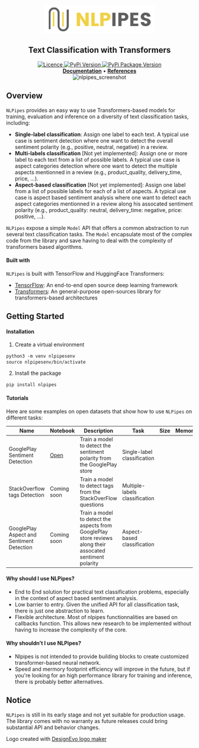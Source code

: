 <!-- PROJECT NAME -->
<div align="center">
   <img src="https://raw.githubusercontent.com/uyanik/Images/b90c13ff8e580b2ecb2468889ed5ab1d52633d2e/logo.png" alt="nlpipes_logo" title="nlpipes logo">
  <h2>Text Classification with Transformers</h2>
</div>

<div align="center">
    <a href="https://opensource.org/licenses/Apache-2.0">
       <img alt="Licence" src="https://img.shields.io/badge/License-Apache_2.0-blue.svg">
    </a>
     <a href="https://pypi.org/project/nlpipes/">
       <img alt="PyPi Version" src="https://img.shields.io/pypi/pyversions/nlpipes">
    </a> 
    <a href="https://pypi.org/project/nlpipes/">
        <img alt="PyPi Package Version" src="https://img.shields.io/pypi/v/nlpipes">
    </a>
    <!--
    <a href="https://pepy.tech/project/nlpipes/">
        <img alt="PyPi Downloads" src="https://static.pepy.tech/badge/nlpipes/month">
    </a>
    -->
</div>

<div align="center">
    <a href=""><strong>Documentation</strong></a>
    • <a href=""><strong>References</strong></a>
</div>


<div align="center">
  <img src="https://ik.imagekit.io/m0ci8dgk4/nlpipes_screenshot_w_309qBjx.png?ik-sdk-version=javascript-1.4.3&updatedAt=1678033602383" alt="nlpipes_screenshot" title="nlpipes screenshot">
</div>


## Overview
`NLPipes` provides an easy way to use Transformers-based models for training, evaluation and inference on a diversity of text classification tasks, including:

* **Single-label classification**: Assign one label to each text. A typical use case is sentiment detection where one want to detect the overall sentiment polarity (e.g., positive, neutral, negative) in a review.
* **Multi-labels classification** [Not yet implemented]: Assign one or more label to each text from a list of possible labels. A typical use case is aspect categories detection where one want to detect the multiple aspects mentionned in a review (e.g., product_quality, delivery_time, price, ...).
* **Aspect-based classification** [Not yet implemented]: Assign one label from a list of possible labels for each of a list of aspects. A typical use case is aspect based sentiment analysis where one want to detect each aspect categories mentionned in a review along his assocated sentiment polarity (e.g., product_quality: neutral, delivery_time: negative, price: positive, ...).

`NLPipes` expose a simple `Model` API that offers a common abstraction to run several text classification tasks. The `Model` encapsulate most of the complex code from the library and save having to deal with the complexity of transformers based algorithms.

#### Built with
`NLPipes` is built with TensorFlow and HuggingFace Transformers:
* [TensorFlow](https://www.tensorflow.org/): An end-to-end open source deep learning framework
* [Transformers](https://huggingface.co/transformers/): An general-purpose open-sources library for transformers-based architectures

## Getting Started

#### Installation
1. Create a virtual environment

 ```console
 python3 -m venv nlpipesenv
 source nlpipesenv/bin/activate
 ```

2. Install the package

 ```console
 pip install nlpipes
 ```

#### Tutorials

Here are some examples on open datasets that show how to use `NLPipes` on different tasks:

Name|Notebook|Description|Task|Size|Memory| 
----|-----------|-----|---------|---------|---------|
GooglePlay Sentiment Detection|[Open](https://git.irt-systemx.fr/ec3-fa16/nlpipes/-/blob/dev/notebooks/googleplay_sentiment_labeling.ipynb)|Train a model to detect the sentiment polarity from the GooglePlay store |Single-label classification|  |  
StackOverflow tags Detection|Coming soon|Train a model to detect tags from the StackOverFlow questions |Multiple-labels classification|  | 
GooglePlay Aspect and Sentiment Detection|Coming soon|Train a model to detect the aspects from GooglePlay store reviews along their assocated sentiment polarity |Aspect-based classification|  | 




#### Why should I use NLPipes?
- End to End solution for practical text classification problems, especially in the context of aspect based sentiment analysis.
- Low barrier to entry. Given the unified API for all classification task, there is just one abstraction to learn.
- Flexible architecture. Most of nlpipes functionnalities are based on callbacks function. This allows new research to be implemented without having to increase the complexity of the core. 


#### Why shouldn’t I use NLPipes?
- Nlpipes is not intended to provide building blocks to create customized transformer-based neural network.
- Speed and mermory footprint efficiency will improve in the future, but if you're looking for an high performance library for training and inference, there is probably better alternatives.



## Notice
`NLPipes` is still in its early stage and not yet suitable for production usage. The library comes with no warranty as future releases could bring substantial API and behavior changes.


<div>Logo created with <a href="https://www.designevo.com/" title="Free Online Logo Maker">DesignEvo logo maker</a></div>
